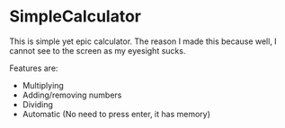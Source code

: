 # SimpleCalculator

This is simple yet epic calculator.
The reason I made this because well, I cannot see to the screen as my eyesight sucks.

Features are:
* Multiplying
* Adding/removing numbers
* Dividing
* Automatic (No need to press enter, it has memory)
